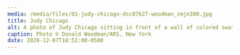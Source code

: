 ```yaml
---
media: /media/files/01-judy-chicago-dsc07627-woodman_cmjn300.jpg
title: Judy Chicago
alt: A photo of Judy Chicago sitting in front of a wall of colored swatches.
caption: Photo © Donald Woodman/ARS, New York
date: 2020-12-07T18:52:00-0500
---
```

